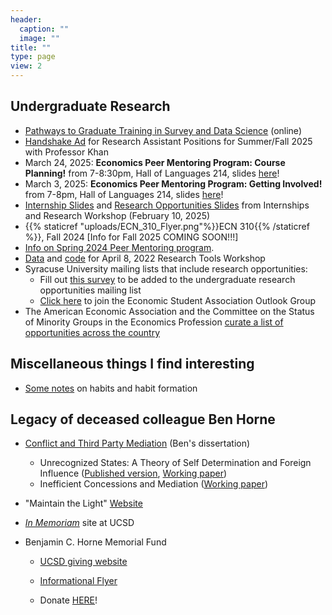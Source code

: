 ```yaml
---
header:
  caption: ""
  image: ""
title: ""
type: page
view: 2
---
```


## Undergraduate Research

- [Pathways to Graduate Training in Survey and Data Science](https://surveydatascience.isr.umich.edu/pathways-program/) (online)
- [Handshake Ad](https://app.joinhandshake.com/edu/jobs/9793137) for Research Assistant Positions for Summer/Fall 2025 with Professor Khan
- March 24, 2025: **Economics Peer Mentoring Program: Course Planning!** from 7-8:30pm, Hall of Languages 214, slides [here](Econ.Peer.Mentoring.3_24.Presentation.pdf)!
- March 3, 2025: **Economics Peer Mentoring Program: Getting Involved!** from 7-8pm, Hall of Languages 214, slides [here](Peer.Mentoring.Involvement.Meeting.pdf)!
- [Internship Slides](mentoring-internships.pdf) and [Research Opportunities Slides](presentation--Sp2025.pdf) from Internships and Research Workshop (February 10, 2025)
- {{% staticref "uploads/ECN_310_Flyer.png"%}}ECN 310{{% /staticref %}}, Fall 2024 [Info for Fall 2025 COMING SOON!!!]
- [Info on Spring 2024 Peer Mentoring program](Econ.Peer.Mentoring.Slides.pdf).
- [Data](CPS_2017.dta) and [code](Stata_CPS_workshop.do) for April 8, 2022 Research Tools Workshop
- Syracuse University mailing lists that include research opportunities:
   - Fill out [this survey](https://forms.gle/F5uYb1bDadVJ7DBi9) to be added to the undergraduate research opportunities mailing list
   - [Click here](https://esa.syr.edu/contact-esa/) to join the Economic Student Association Outlook Group
- The American Economic Association and the Committee on the Status of Minority Groups in the Economics Profession [curate a list of opportunities across the country](https://www.aeaweb.org/about-aea/committees/cswep/programs/resources/events2)  


## Miscellaneous things I find interesting

- [Some notes](habits/habits) on habits and habit formation

## Legacy of deceased colleague Ben Horne

- [Conflict and Third Party Mediation](https://escholarship.org/uc/item/5c70258g) (Ben's dissertation)

  - Unrecognized States: A Theory of Self Determination and Foreign Influence ([Published version](https://doi.org/10.1093/jleo/eww017), [Working paper](https://github.com/kbuzard/UnrecognizedStates/blob/master/draft.pdf))
  - Inefficient Concessions and Mediation ([Working paper](https://github.com/kbuzard/InefficientConcessions/blob/master/draft.pdf))

- "Maintain the Light" [Website](http://www.maintainthelight.org/Maintain_the_Light/Home.html)

- [*In Memoriam*](https://economics.ucsd.edu/faculty-and-research/in-memoriam/horne/index.html) site at UCSD

- Benjamin C. Horne Memorial Fund

  - [UCSD giving website](https://economics.ucsd.edu/alumni/give-back/horne-fund.html)
  
  - [Informational Flyer](BCH-Memorial-Fund.pdf)

  - Donate [HERE](https://giveto.ucsd.edu/giving/home/gift-referral/9655e0cc-3324-4d76-b1c4-b0e4d7e839e7)!